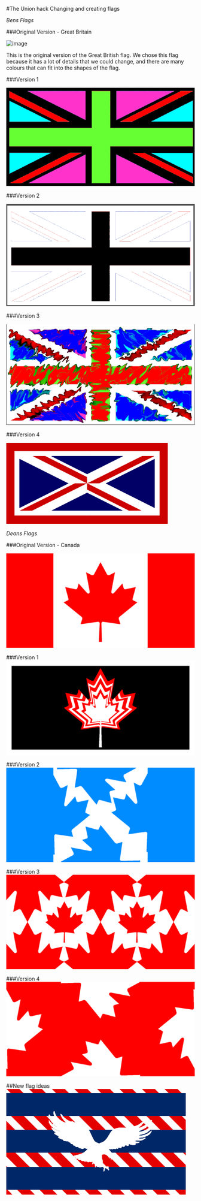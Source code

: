 #The Union hack
Changing and creating flags



*Bens Flags*

###Original Version - Great Britain

![image](http://upload.wikimedia.org/wikipedia/en/thumb/a/ae/Flag_of_the_United_Kingdom.svg/300px-Flag_of_the_United_Kingdom.svg.png)

This is the original version of the Great British flag. We chose this flag because it has a lot of details that we could change, and there are many colours that can fit into the shapes of the flag.

###Version 1

![](Greatbritain/Version1.png)
 
###Version 2
 
![](Greatbritain/Version2.png)

###Version 3

![](Greatbritain/Version3.png)

###Version 4

![image](Greatbritain/Version4.png)


*Deans Flags*

###Original Version - Canada

![image](Canada/canadaflag.png)

###Version 1
![image](Canada/1.png)

###Version 2
![image](Canada/2.png)

###Version 3
![image](Canada/3.png)

###Version 4
![image](Canada/4.png)



##New flag ideas
![image](Newflags/newflag.png)


